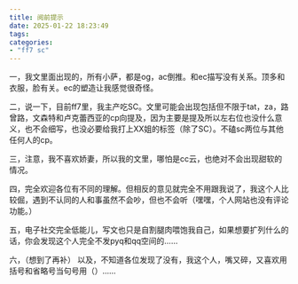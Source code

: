 ```yaml
---
title: 阅前提示
date: 2025-01-22 18:23:49
tags:
categories: 
- "ff7 sc"
---
```


一，我文里面出现的，所有小萨，都是og，ac倒推。和ec描写没有关系。顶多和衣服，脸有关。ec的塑造让我感觉很奇怪。

二，说一下，目前ff7里，我主产吃SC。文里可能会出现包括但不限于tat，za，路曾路，文森特和卢克蕾西亚的cp向提及，因为主要是提及所以左右位也没什么意义，也不会细写，也没必要给我打上XX姐的标签（除了SC）。不磕sc两位与其他任何人的cp。

三，注意，我不喜欢娇妻，所以我的文里，哪怕是cc云，也绝对不会出现甜软的情况。

四，完全欢迎各位有不同的理解。但相反的意见就完全不用跟我说了，我这个人比较倔，遇到不认同的人和事虽然不会吵，但也不会听（嘿嘿，个人网站也没有评论功能。）

五，电子社交完全低能儿，写文也只是自割腿肉喂饱我自己，如果想要扩列什么的话，你会发现这个人完全不发pyq和qq空间的……

六，（想到了再补）
以及，不知道各位发现了没有，我这个人，嘴又碎，又喜欢用括号和省略号当句号用（）……
